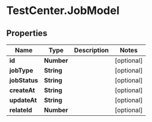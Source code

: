 # TestCenter.JobModel

## Properties

Name | Type | Description | Notes
------------ | ------------- | ------------- | -------------
**id** | **Number** |  | [optional] 
**jobType** | **String** |  | [optional] 
**jobStatus** | **String** |  | [optional] 
**createAt** | **String** |  | [optional] 
**updateAt** | **String** |  | [optional] 
**relateId** | **Number** |  | [optional] 


